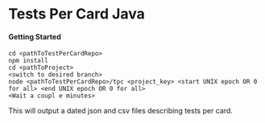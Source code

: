 # Tests Per Card Java


#### Getting Started
```
cd <pathToTestPerCardRepo>
npm install
cd <pathToProject>
<switch to desired branch>
node <pathToTestPerCardRepo>/tpc <project_key> <start UNIX epoch OR 0 for all> <end UNIX epoch OR 0 for all>
<Wait a coupl e minutes>
```
This will output a dated json and csv files describing tests per card. 